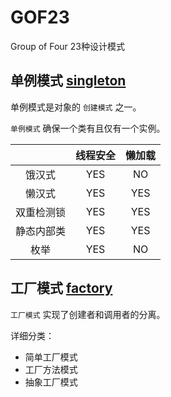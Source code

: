 # GOF23
Group of Four 23种设计模式

## 单例模式 [singleton]( ./singleton/README.md )

单例模式是对象的 `创建模式` 之一。

`单例模式` 确保一个类有且仅有一个实例。

|    | 线程安全 | 懒加载 |
|:---:|:---:|:---:|
| 饿汉式 | YES | NO |
| 懒汉式 | YES | YES |
| 双重检测锁 | YES | YES |
| 静态内部类 | YES | YES |
| 枚举 | YES | NO |

## 工厂模式 [factory]( ./factory/README.md )
`工厂模式` 实现了创建者和调用者的分离。

详细分类：
+ 简单工厂模式
+ 工厂方法模式
+ 抽象工厂模式
